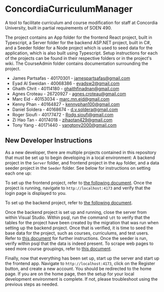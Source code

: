 # ConcordiaCurriculumManager
A tool to facilitate curriculum and course modification for staff at Concordia University, built in partial requirements of SOEN 490.

The project contains an App folder for the frontend React project, built in Typescript, a Server folder for the backend ASP.NET project, built in C#, and a Seeder folder for a Node project which is used to seed data for the application, which is also built using Typescript. Setup instructions for each of the projects can be found in their respective folders or in the project's wiki. The CourseAdmin folder contains documentation surrounding the project.

- James Partsafas - 40170301 - jamespartsafas@gmail.com
- Eyad Al Sweidan - 40068386 - eyadsw2@gmail.com
- Ghaith Chrit - 40114180 - ghaithfinadnan@gmail.com
- Agnes Croteau - 26720927 - agnes.croteau@gmail.com
- Marc Eid - 40153034 - marc.mn.eid@gmail.com
- Kenny Phan - 40164827 - kennyphan100@gmail.com 
- Daniel Soldera - 40168674 - d.v.soldera@gmail.com
- Roger Sioufi - 40177472  - Rodg.sioufi@gmail.com
- Zi Hao Tan - 40174018 - zihaotan429@gmail.com
- Tony Yang - 40171440 - yangtony2000@gmail.com

## New Developer Instructions
As a new developer, there are multiple projects contained in this repository that must be set up to begin developing in a local environment: A backend project in the `Server` folder, and frontend project in the `App` folder, and a data seeder project in the `Seeder` folder. See below for instructions on setting each one up:

To set up the frontend project, refer to [the following document](https://github.com/JamesPartsafas/ConcordiaCurriculumManager/wiki/Front%E2%80%90End-Setup). Once the project is running, navigate to `http://localhost:4173` and verify that the login page is displayed to you.

To set up the backend project, refer to [the following document](https://github.com/JamesPartsafas/ConcordiaCurriculumManager/tree/main/Server).

Once the backend project is set up and running, close the server from within Visual Studio. Within psql, run the command `\dt` to verify that the tables for the project have been created by the migration that was run when setting up the backend project. Once that is verified, it is time to seed the base data for the project, such as courses, curriculums, and test users. Refer to [this document](https://github.com/JamesPartsafas/ConcordiaCurriculumManager/tree/main/Seeder) for further instructions. Once the seeder is run, verify within psql that the data is indeed present. To scrape web pages to seed more course groupings, refer to [this document](https://github.com/JamesPartsafas/ConcordiaCurriculumManager/tree/main/Scraper).

Finally, now that everything has been set up, start up the server and start up the frontend app. Navigate to `http://localhost:4173`, click on the Register button, and create a new account. You should be redirected to the home page. If you are on the home page, then the setup for your local development environment is complete. If not, please troubleshoot using the previous steps as needed.